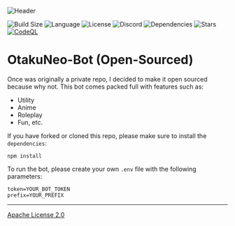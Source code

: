 ![Header](https://media.discordapp.net/attachments/825340957478223882/878479732600078366/otakuneo3.jpg?width=1440&height=480)

![Build Size](https://img.shields.io/github/repo-size/OtakuNeo-Dev/OtakuNeo-Bot) ![Language](https://img.shields.io/github/languages/top/OtakuNeo-Dev/OtakuNeo-Bot) ![License](https://img.shields.io/github/license/OtakuNeo-Dev/OtakuNeo-Bot) ![Discord](https://img.shields.io/discord/550275449180258305) ![Dependencies](https://img.shields.io/david/OtakuNeo-Dev/OtakuNeo-Bot) ![Stars](https://img.shields.io/github/stars/OtakuNeo-Dev/OtakuNeo-Bot?style=social) [![CodeQL](https://github.com/OtakuNeo-Dev/OtakuNeo-Bot/actions/workflows/codeql-analysis.yml/badge.svg?branch=main)](https://github.com/OtakuNeo-Dev/OtakuNeo-Bot/actions/workflows/codeql-analysis.yml)

# OtakuNeo-Bot (Open-Sourced)

Once was originally a private repo, I decided to make it open sourced because why not. This bot comes packed full with features such as:

- Utility
- Anime
- Roleplay
- Fun, etc.

If you have forked or cloned this repo, please make sure to install the `dependencies`:

```
npm install
```

To run the bot, please create your own `.env` file with the following parameters:

```
token=YOUR_BOT_TOKEN
prefix=YOUR_PREFIX
```

---

[Apache License 2.0](https://www.apache.org/licenses/LICENSE-2.0)
